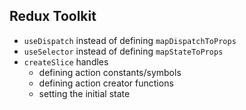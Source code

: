## Redux Toolkit

* `useDispatch` instead of defining `mapDispatchToProps`
* `useSelector` instead of defining `mapStateToProps`
* `createSlice` handles
  - defining action constants/symbols
  - defining action creator functions
  - setting the initial state
